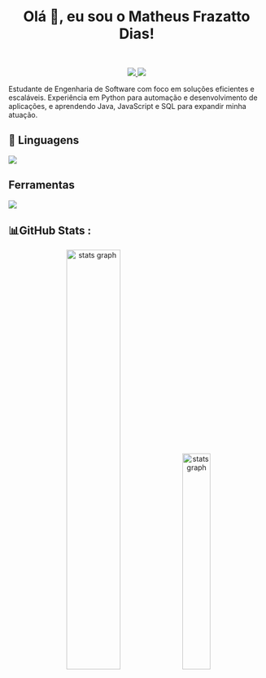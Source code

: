 <h1 align="center">Olá 👋, eu sou o Matheus Frazatto Dias!</h1>

<br>

<p align="center">
  <a href="mailto:matheusfrazattodias@gmail.com">
    <img src="https://img.shields.io/badge/Email-D14836?style=for-the-badge&logo=gmail&logoColor=white" />
  </a>
  <a href="https://www.linkedin.com/in/matheus-frazatto-dias-093ba5338?utm_source=share&utm_campaign=share_via&utm_content=profile&utm_medium=android_app" target="_blank">
    <img src="https://img.shields.io/badge/LinkedIn-0077B5?style=for-the-badge&logo=linkedin&logoColor=white" />
  </a>
</p>

Estudante de Engenharia de Software com foco em soluções eficientes e escaláveis.
Experiência em Python para automação e desenvolvimento de aplicações, e aprendendo Java, JavaScript e SQL para expandir minha atuação.

## 🚀 Linguagens

<p align="left">
  <a href="https://skillicons.dev">
    <img src="https://skillicons.dev/icons?i=python,java,javascript" />
  </a>
</p>

## Ferramentas

<p align="left">
  <a href="https://skillicons.dev">
    <img src="https://skillicons.dev/icons?i=sqlite,git,docker,linux" />
  </a>
</p>

## 📊GitHub Stats :
<div align="center"> 
<img src= "https://github-readme-streak-stats.herokuapp.com/?user=MatheusFrazatto&theme=dark" width="46%" alt="stats graph" />

<img src= "https://github-readme-stats.vercel.app/api/top-langs/?username=MatheusFrazatto&theme=dark" width="33%" alt="stats graph" />

</div>
<br>


